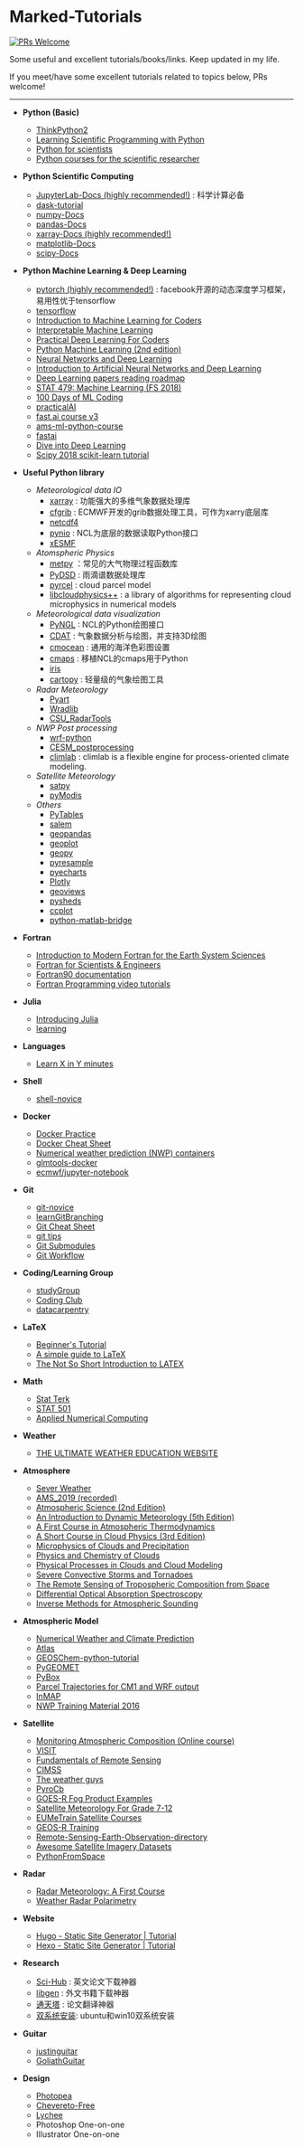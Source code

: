 # Marked-Tutorials

[![PRs Welcome](https://img.shields.io/badge/PRs-welcome-brightgreen.svg?style=flat-square)](http://makeapullrequest.com)

Some useful and excellent tutorials/books/links. Keep updated in my life.

If you meet/have some excellent tutorials related to topics below, PRs welcome!

---

* __Python (Basic)__

  * [ThinkPython2](https://github.com/AllenDowney/ThinkPython2)
  * [Learning Scientific Programming with Python](https://doi.org/10.1017/CBO9781139871754)
  * [Python for scientists](https://github.com/theJollySin/python_for_scientists)
  * [Python courses for the scientific researcher](https://github.com/SciTools/courses)

* __Python Scientific Computing__
  
  * [JupyterLab-Docs (highly recommended!)](https://jupyterlab.readthedocs.io/en/latest/getting_started/starting.html) : 科学计算必备
  * [dask-tutorial](https://github.com/dask/dask-tutorial)
  * [numpy-Docs](https://numpy.org/devdocs/user/quickstart.html) 
  * [pandas-Docs](https://pandas.pydata.org/pandas-docs/stable/)
  * [xarray-Docs (highly recommended!)](https://www.youtube.com/watch?v=X0pAhJgySxk)
  * [matplotlib-Docs](https://matplotlib.org/tutorials/index.html)
  * [scipy-Docs](https://docs.scipy.org/doc/scipy/reference/)
  
* __Python Machine Learning & Deep Learning__

  * [pytorch (highly recommended!)](https://github.com/yunjey/pytorch-tutorial) : facebook开源的动态深度学习框架，易用性优于tensorflow
  * [tensorflow](https://github.com/czy36mengfei/tensorflow2_tutorials_chinese)
  * [Introduction to Machine Learning for Coders](https://course.fast.ai/ml)
  * [Interpretable Machine Learning](https://christophm.github.io/interpretable-ml-book/)
  * [Practical Deep Learning For Coders](https://course.fast.ai/)
  * [Python Machine Learning (2nd edition)](https://github.com/rasbt/python-machine-learning-book-2nd-edition)
  * [Neural Networks and Deep Learning](https://github.com/mnielsen/neural-networks-and-deep-learning)
  * [Introduction to Artificial Neural Networks and Deep Learning](https://github.com/rasbt/deep-learning-book)
  * [Deep Learning papers reading roadmap](https://github.com/floodsung/Deep-Learning-Papers-Reading-Roadmap) 
  * [STAT 479: Machine Learning (FS 2018)](https://github.com/rasbt/stat479-machine-learning-fs18)
  * [100 Days of ML Coding](https://github.com/Avik-Jain/100-Days-Of-ML-Code)
  * [practicalAI](https://github.com/GokuMohandas/practicalAI)
  * [fast.ai course v3](https://github.com/hiromis/notes)
  * [ams-ml-python-course](https://github.com/djgagne/ams-ml-python-course)
  * [fastai](https://github.com/fastai/fastai)
  * [Dive into Deep Learning](https://github.com/d2l-ai/d2l-en)
  * [Scipy 2018 scikit-learn tutorial](https://github.com/amueller/scipy-2018-sklearn)

* __Useful Python library__
  * _Meteorological data IO_
    * [xarray](https://github.com/pydata/xarray) : 功能强大的多维气象数据处理库
    * [cfgrib](https://github.com/ecmwf/cfgrib) : ECMWF开发的grib数据处理工具，可作为xarry底层库
    * [netcdf4](https://github.com/Unidata/netcdf4-python) 
    * [pynio](https://github.com/NCAR/pynio) : NCL为底层的数据读取Python接口
    * [xESMF](https://github.com/JiaweiZhuang/xESMF)
  * _Atomspheric Physics_
    * [metpy](https://github.com/Unidata/MetPy) ：常见的大气物理过程函数库
    * [PyDSD](https://github.com/josephhardinee/PyDSD) : 雨滴谱数据处理库
    * [pyrcel](https://github.com/darothen/pyrcel) : cloud parcel model
    * [libcloudphysics++](https://github.com/igfuw/libcloudphxx) : a library of algorithms for representing cloud microphysics in numerical models
  * _Meteorological data visualization_
    * [PyNGL](https://github.com/NCAR/pyngl) : NCL的Python绘图接口
    * [CDAT](https://github.com/CDAT/cdat) : 气象数据分析与绘图，并支持3D绘图
    * [cmocean](https://github.com/matplotlib/cmocean) : 通用的海洋色彩图设置
    * [cmaps](https://github.com/hhuangwx/cmaps) : 移植NCL的cmaps用于Python
    * [iris](https://github.com/SciTools/iris)
    * [cartopy](https://github.com/SciTools/cartopy) : 轻量级的气象绘图工具
  * _Radar Meteorology_
    * [Pyart](https://github.com/ARM-DOE/pyart)
    * [Wradlib](https://github.com/wradlib/wradlib)
    * [CSU_RadarTools](https://github.com/CSU-Radarmet/CSU_RadarTools)
  * _NWP Post processing_
    * [wrf-python](https://github.com/NCAR/wrf-python)
    * [CESM_postprocessing](https://github.com/NCAR/CESM_postprocessing)
    * [climlab](https://github.com/brian-rose/climlab) : climlab is a flexible engine for process-oriented climate modeling.
  * _Satellite Meteorology_
    * [satpy](https://github.com/pytroll/satpy)
    * [pyModis](https://github.com/lucadelu/pyModis)
  * _Others_
    * [PyTables](https://github.com/PyTables/PyTables)
    * [salem](https://github.com/fmaussion/salem)
    * [geopandas](https://github.com/geopandas/geopandas)
    * [geoplot](https://github.com/ResidentMario/geoplot)
    * [geopy](https://github.com/geopy/geopy)
    * [pyresample](https://github.com/pytroll/pyresample)
    * [pyecharts](https://github.com/pyecharts/pyecharts)
    * [Plotly](https://github.com/plotly)
    * [geoviews](https://github.com/pyviz/geoviews)
    * [pysheds](https://github.com/mdbartos/pysheds)
    * [ccplot](https://github.com/peterkuma/ccplot)   
    * [python-matlab-bridge](https://github.com/arokem/python-matlab-bridge)

* __Fortran__

  * [Introduction to Modern Fortran for the Earth System Sciences](https://www.springer.com/la/book/9783642370083)
  * [Fortran for Scientists & Engineers](https://www.goodreads.com/book/show/36319697-fortran-for-scientists-engineers?ac=1&from_search=true)
  * [Fortran90 documentation](https://www.fortran90.org/)
  * [Fortran Programming video tutorials](https://www.youtube.com/playlist?list=PLNmACol6lYY5_S8I4K29V2oI95nOCzQU8)

* __Julia__

  * [Introducing Julia](https://en.wikibooks.org/wiki/Introducing_Julia)
  * [learning](https://julialang.org/learning/)

* __Languages__

  * [Learn X in Y minutes](https://github.com/adambard/learnxinyminutes-docs)

* __Shell__

  * [shell-novice](https://github.com/swcarpentry/shell-novice)

* __Docker__

  * [Docker Practice](https://github.com/yeasy/docker_practice)
  * [Docker Cheat Sheet](https://github.com/wsargent/docker-cheat-sheet)
  * [Numerical weather prediction (NWP) containers](https://dtcenter.org/community-code/numerical-weather-prediction-nwp-containers)
  * [glmtools-docker](https://github.com/deeplycloudy/glmtools-docker)
  * [ecmwf/jupyter-notebook](https://hub.docker.com/r/ecmwf/jupyter-notebook/)

* __Git__

  * [git-novice](https://github.com/spco/git-novice)
  * [learnGitBranching](https://github.com/pcottle/learnGitBranching)
  * [Git Cheat Sheet](https://github.com/arslanbilal/git-cheat-sheet)
  * [git tips](https://github.com/git-tips/tips)
  * [Git Submodules](https://chrisjean.com/git-submodules-adding-using-removing-and-updating/)
  * [Git Workflow](https://www.asmeurer.com/git-workflow/)

* __Coding/Learning Group__

  * [studyGroup](https://github.com/UofTCoders/studyGroup)
  * [Coding Club](https://github.com/ourcodingclub/ourcodingclub.github.io)
  * [datacarpentry](https://datacarpentry.org/lessons/)

* __LaTeX__

  * [Beginner's Tutorial](https://www.sharelatex.com/blog/latex-guides/beginners-tutorial.html)
  * [A simple guide to LaTeX](https://www.latex-tutorial.com/tutorials/)
  * [The Not So Short Introduction to LATEX](https://tobi.oetiker.ch/lshort/lshort.pdf)

* __Math__

  * [Stat Terk](https://stattrek.com/)
  * [STAT 501](https://newonlinecourses.science.psu.edu/stat501/)
  * [Applied Numerical Computing](http://www.seas.ucla.edu/~vandenbe/ee133a.html)

* __Weather__

  * [THE ULTIMATE WEATHER EDUCATION WEBSITE](http://www.theweatherprediction.com/)

* __Atmosphere__

  * [Sever Weather](http://learnweather.com/)
  * [AMS_2019 (recorded)](https://ams.confex.com/ams/2019Annual/meetingapp.cgi/ModuleProgramBook/0)
  * [Atmospheric Science (2nd Edition)](https://www.elsevier.com/books/atmospheric-science/wallace/978-0-12-732951-2)
  * [An Introduction to Dynamic Meteorology (5th Edition)](https://www.elsevier.com/books/an-introduction-to-dynamic-meteorology/holton/978-0-12-384866-6)
  * [A First Course in Atmospheric Thermodynamics](https://www.goodreads.com/book/show/5296780-a-first-course-in-atmospheric-thermodynamics)
  * [A Short Course in Cloud Physics (3rd Edition)](https://www.elsevier.com/books/a-short-course-in-cloud-physics/yau/978-0-08-057094-5)
  * [Microphysics of Clouds and Precipitation](https://www.springer.com/us/book/9780792342113)
  * [Physics and Chemistry of Clouds](https://doi.org/10.1017/CBO9780511976377)
  * [Physical Processes in Clouds and Cloud Modeling](https://doi.org/10.1017/9781139049481)
  * [Severe Convective Storms and Tornadoes](https://www.springer.com/us/book/9783642053801)
  * [The Remote Sensing of Tropospheric Composition from Space](https://www.springer.com/us/book/9783642147906)
  * [Differential Optical Absorption Spectroscopy](https://link.springer.com/book/10.1007/978-3-540-75776-4)
  * [Inverse Methods for Atmospheric Sounding](https://doi.org/10.1142/3171)

* __Atmospheric Model__

  * [Numerical Weather and Climate Prediction](https://doi.org/10.1017/CBO9780511763243)
  * [Atlas](https://github.com/ecmwf/atlas)
  * [GEOSChem-python-tutorial](https://github.com/geoschem/GEOSChem-python-tutorial)
  * [PyGEOMET](https://github.com/pygeomet/PyGEOMET)
  * [PyBox](https://github.com/loftytopping/PyBox)
  * [Parcel Trajectories for CM1 and WRF output](https://github.com/tomgowan/trajectories)
  * [InMAP](https://github.com/spatialmodel/inmap)
  * [NWP Training Material 2016](https://confluence.ecmwf.int/display/OPTR/NWP+Training+Material+2016)

* __Satellite__

  * [Monitoring Atmospheric Composition (Online course)](https://www.futurelearn.com/courses/atmospheric-composition)
  * [VISIT](http://rammb.cira.colostate.edu/training/visit/)
  * [Fundamentals of Remote Sensing](https://www.nrcan.gc.ca/node/9309)
  * [CIMSS](http://cimss.ssec.wisc.edu/)
  * [The weather guys](http://wxguys.ssec.wisc.edu/)
  * [PyroCb](http://pyrocb.ssec.wisc.edu/)
  * [GOES-R Fog Product Examples](https://fusedfog.ssec.wisc.edu/)
  * [Satellite Meteorology For Grade 7-12](http://cimss.ssec.wisc.edu/satmet/)
  * [EUMeTrain Satellite Courses](http://eumetrain.org/courses.html)
  * [GEOS-R Training](https://www.goes-r.gov/users/training/gsm.html)
  * [Remote-Sensing-Earth-Observation-directory](https://github.com/joaofgoncalves/Remote-Sensing-Earth-Observation-directory)
  * [Awesome Satellite Imagery Datasets](https://github.com/chrieke/awesome-satellite-imagery-datasets)
  * [PythonFromSpace](https://github.com/kscottz/PythonFromSpace)

* __Radar__
  * [Radar Meteorology: A First Course](https://doi.org/10.1002/9781118432662)
  * [Weather Radar Polarimetry](https://doi.org/10.1201/9781315374666)

* __Website__

  * [Hugo - Static Site Generator | Tutorial](https://youtu.be/qtIqKaDlqXo)
  * [Hexo - Static Site Generator | Tutorial](https://youtu.be/Kt7u5kr_P5o)
  
* __Research__
  * [Sci-Hub](http://sci-hub.tw/) : 英文论文下载神器
  * [libgen](https://libgen.is/) : 外文书籍下载神器
  * [通天塔](http://tongtianta.site/) : 论文翻译神器
  * [双系统安装](https://itsfoss.com/install-ubuntu-1404-dual-boot-mode-windows-8-81-uefi/): ubuntu和win10双系统安装

* __Guitar__

  * [justinguitar](https://www.justinguitar.com/)
  * [GoliathGuitar](http://www.goliathguitartutorials.com/)

* __Design__

  * [Photopea](https://github.com/photopea/photopea)
  * [Chevereto-Free](https://github.com/Chevereto/Chevereto-Free)
  * [Lychee](https://github.com/LycheeOrg/Lychee)
  * Photoshop One-on-one
  * Illustrator One-on-one


